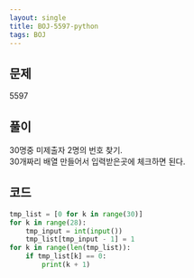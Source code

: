 ```yaml
---
layout: single
title: BOJ-5597-python
tags: BOJ
---
```


## 문제  
5597
  
## 풀이  
30명중 미제출자 2명의 번호 찾기.  
30개짜리 배열 만들어서 입력받은곳에 체크하면 된다.

## 코드  

```python
tmp_list = [0 for k in range(30)]
for k in range(28):
    tmp_input = int(input())
    tmp_list[tmp_input - 1] = 1
for k in range(len(tmp_list)):
    if tmp_list[k] == 0:
        print(k + 1)
```
